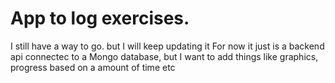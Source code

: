 # App to log exercises.

I still have a way to go. but I will keep updating it
For now it just is a backend api connectec to a Mongo database, but I want to add things like graphics,
progress based on a amount of time etc
